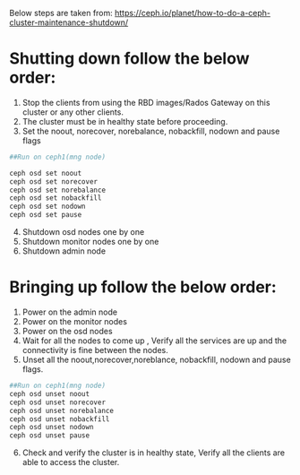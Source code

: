 Below steps are taken from: https://ceph.io/planet/how-to-do-a-ceph-cluster-maintenance-shutdown/

# Shutting down follow the below order:
1.    Stop the clients from using the RBD images/Rados Gateway on this cluster or any other clients.
2.    The cluster must be in healthy state before proceeding.
3.    Set the noout, norecover, norebalance, nobackfill, nodown and pause flags
```sh
##Run on ceph1(mng node)

ceph osd set noout
ceph osd set norecover
ceph osd set norebalance
ceph osd set nobackfill
ceph osd set nodown
ceph osd set pause
```
4.    Shutdown osd nodes one by one
5.    Shutdown monitor nodes one by one
6.    Shutdown admin node


# Bringing up follow the below order:
1.    Power on the admin node
2.    Power on the monitor nodes
3.    Power on the osd nodes
4.    Wait for all the nodes to come up , Verify all the services are up and the connectivity is fine between the nodes.
5.    Unset all the noout,norecover,noreblance, nobackfill, nodown and pause flags.

```sh
##Run on ceph1(mng node)
ceph osd unset noout
ceph osd unset norecover
ceph osd unset norebalance
ceph osd unset nobackfill
ceph osd unset nodown
ceph osd unset pause
```

6.    Check and verify the cluster is in healthy state, Verify all the clients are able to access the cluster.
